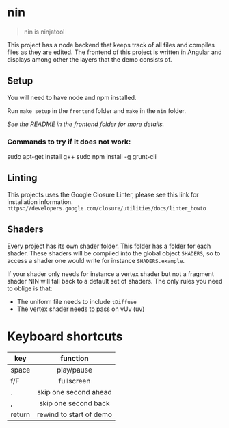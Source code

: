 # nin

> nin is ninjatool

This project has a node backend that keeps track of all files and compiles files as they are edited.
The frontend of this project is written in Angular and displays among other the layers that the demo consists of.

## Setup

You will need to have node and npm installed.

Run `make setup` in the `frontend` folder and `make` in the `nin` folder.

*See the README in the frontend folder for more details.*


### Commands to try if it does not work:

sudo apt-get install g++
sudo npm install -g grunt-cli

## Linting
This projects uses the Google Closure Linter, please see this link for installation information.
`https://developers.google.com/closure/utilities/docs/linter_howto`

## Shaders

Every project has its own shader folder.
This folder has a folder for each shader.
These shaders will be compiled into the global object `SHADERS`, so to access a shader one would write for instance `SHADERS.example`.

If your shader only needs for instance a vertex shader but not a fragment shader NIN will fall back to a default set of shaders.
The only rules you need to oblige is that:
- The uniform file needs to include `tDiffuse`
- The vertex shader needs to pass on vUv (uv)

# Keyboard shortcuts

| key | function |
| ----|:--------:|
|space|play/pause|
| f/F |fullscreen|
|  .  |skip one second ahead|
|  ,  |skip one second back |
|return| rewind to start of demo|
